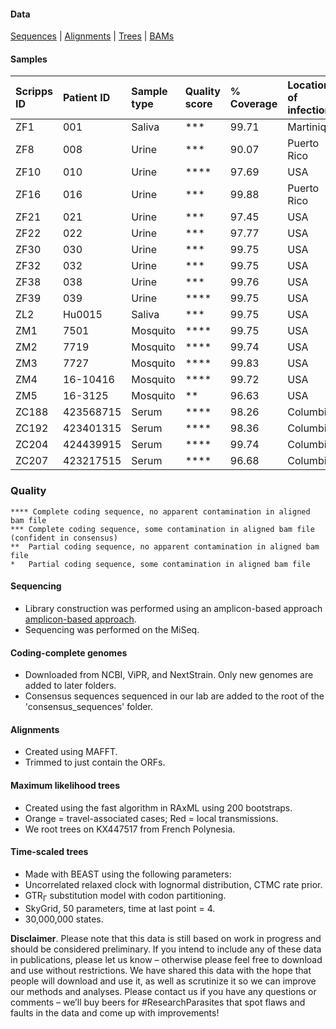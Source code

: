 #### Data
[Sequences](https://github.com/andersen-lab/zika-florida/tree/master/consensus_sequences) | [Alignments](https://github.com/andersen-lab/zika-florida/tree/master/alignments) | [Trees](https://github.com/andersen-lab/zika-florida/tree/master/trees) | [BAMs](https://www.dropbox.com/sh/87bnqj83mwgw8br/AADWjkfL5bZ22XvemlMOUhBOa?dl=0)

#### Samples

| Scripps ID | Patient ID | Sample type | Quality score | % Coverage | Location of infection     |
| :---       |       :--- | :---        | :---          |       :--- | :---                      |
| ZF1        |        001 | Saliva      | ***           |      99.71 | Martinique                |
| ZF8        |        008 | Urine       | ***           |      90.07 | Puerto Rico               |
| ZF10       |        010 | Urine       | ****          |      97.69 | USA     |
| ZF16       |        016 | Urine       | ***           |      99.88 | Puerto Rico               |
| ZF21       |        021 | Urine       | ***           |      97.45 | USA     |
| ZF22       |        022 | Urine       | ***           |      97.77 | USA     |
| ZF30       |        030 | Urine       | ***           |      99.75 | USA     |
| ZF32       |        032 | Urine       | ***           |      99.75 | USA     |
| ZF38       |        038 | Urine       | ***           |      99.76 | USA     |
| ZF39       |        039 | Urine       | ****          |      99.75 | USA     |
| ZL2        |     Hu0015 | Saliva      | ***           |      99.75 | USA     |
| ZM1        |       7501 | Mosquito    | ****          |      99.75 | USA     |
| ZM2        |       7719 | Mosquito    | ****          |      99.74 | USA     |
| ZM3        |       7727 | Mosquito    | ****          |      99.83 | USA     |
| ZM4        |   16-10416 | Mosquito    | ****          |      99.72 | USA     |
| ZM5        |    16-3125 | Mosquito    | **            |      96.63 | USA     |
| ZC188      |  423568715 | Serum       | ****          |      98.26 | Columbia                  |
| ZC192      |  423401315 | Serum       | ****          |      98.36 | Columbia                  |
| ZC204      |  424439915 | Serum       | ****          |      99.74 | Columbia                  |
| ZC207      |  423217515 | Serum       | ****          |      96.68 | Columbia                  |	

### Quality
```
**** Complete coding sequence, no apparent contamination in aligned bam file
***	Complete coding sequence, some contamination in aligned bam file (confident in consensus)
**	Partial coding sequence, no apparent contamination in aligned bam file
*	Partial coding sequence, some contamination in aligned bam file
```

#### Sequencing
* Library construction was performed using an amplicon-based approach [amplicon-based approach](https://docs.google.com/document/d/1PilT4w5jHO-ROsE8TL5WBGa0wSCdTHAsNl1LIOYiTgk).
* Sequencing was performed on the MiSeq.

#### Coding-complete genomes
* Downloaded from NCBI, ViPR, and NextStrain. Only new genomes are added to later folders.
* Consensus sequences sequenced in our lab are added to the root of the 'consensus_sequences' folder.

#### Alignments
* Created using MAFFT.
* Trimmed to just contain the ORFs.

#### Maximum likelihood trees
* Created using the fast algorithm in RAxML using 200 bootstraps.
* Orange = travel-associated cases; Red = local transmissions.
* We root trees on KX447517 from French Polynesia.

#### Time-scaled trees 
* Made with BEAST using the following parameters:
 * Uncorrelated relaxed clock with lognormal distribution, CTMC rate prior.
 * GTR<sub>&#915;</sub> substitution model with codon partitioning.
 * SkyGrid, 50 parameters, time at last point = 4.
 * 30,000,000 states.

**Disclaimer**. Please note that this data is still based on work in progress and should be considered preliminary. If you intend to include any of these data in publications, please let us know – otherwise please feel free to download and use without restrictions. We have shared this data with the hope that people will download and use it, as well as scrutinize it so we can improve our methods and analyses. Please contact us if you have any questions or comments – we’ll buy beers for #ResearchParasites that spot flaws and faults in the data and come up with improvements!
